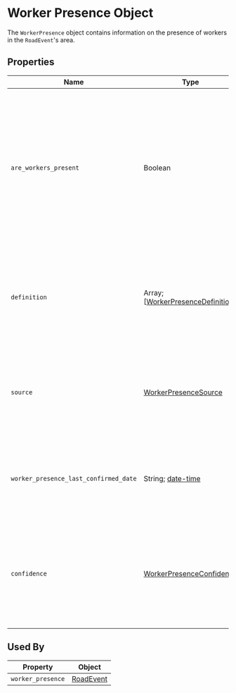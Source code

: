 # Worker Presence Object
The `WorkerPresence` object contains information on the presence of workers in the `RoadEvent`'s area.

## Properties
Name | Type | Description | Conformance | Notes
--- | --- | --- | --- | ---
`are_workers_present` | Boolean | Whether workers are present in the work zone event area. This value should be set in accordance with the definition provided in the `definition` property if it is provided. | Required | 
`definition` | Array; \[[WorkerPresenceDefinition](/spec-content/enumerated-types/WorkerPresenceDefinition.md)\] | A list of situations in which workers are considered to be present in the jurisdiction of the data provider. | Optional
`source` | [WorkerPresenceSource](/spec-content/enumerated-types/WorkerPresenceSource.md) | Data source providing information on whether workers are present in the work zone event area. | Optional | 
`worker_presence_last_confirmed_date` | String; [date-time](https://tools.ietf.org/html/draft-handrews-json-schema-validation-01#section-7.3.1) | Date and time at which the presence of workers was last confirmed. | Optional | All datetime formats shall follow [RFC 3339 Section 5.6](https://tools.ietf.org/html/rfc3339#section-5.6).
`confidence` | [WorkerPresenceConfidence](/spec-content/enumerated-types/WorkerPresenceConfidence.md) | The data producer’s confidence in workers being present in the work zone event area at the time of feed publication. | Optional | 

## Used By
Property | Object
--- | ---
`worker_presence` | [RoadEvent](/spec-content/objects/RoadEvent.md)
